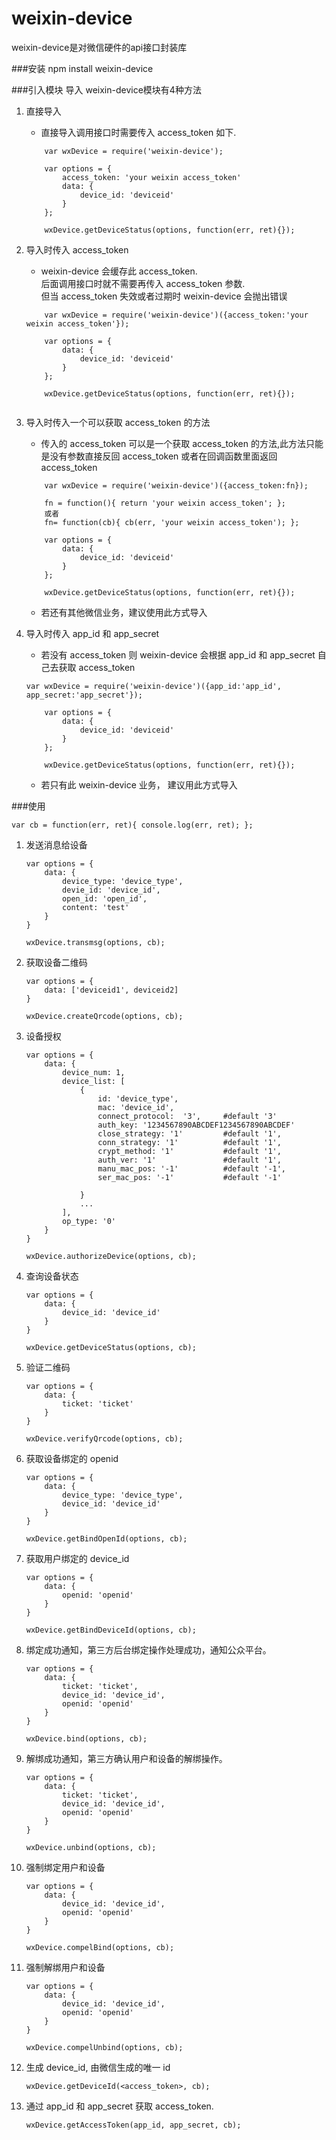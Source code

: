 weixin-device
=============

weixin-device是对微信硬件的api接口封装库

###安装
npm install weixin-device

###引入模块
导入 weixin-device模块有4种方法  

1. 直接导入
	* 直接导入调用接口时需要传入 access_token 如下.
	
	```
		var wxDevice = require('weixin-device');
		
		var options = {
			access_token: 'your weixin access_token'
			data: {
				device_id: 'deviceid'
			}
		};
		
		wxDevice.getDeviceStatus(options, function(err, ret){});
	```
	
2. 导入时传入 access_token	
	* weixin-device 会缓存此 access_token.  
      后面调用接口时就不需要再传入 access_token 参数.  
      但当 access_token 失效或者过期时 weixin-device 会抛出错误
	
	```
		var wxDevice = require('weixin-device')({access_token:'your weixin access_token'});
		
		var options = {
			data: {
				device_id: 'deviceid'
			}
		};
		
		wxDevice.getDeviceStatus(options, function(err, ret){});
		
	```

3. 导入时传入一个可以获取 access_token 的方法
	* 传入的 access_token 可以是一个获取 access_token 的方法,此方法只能是没有参数直接反回 access_token 或者在回调函数里面返回 access_token	
	
	```
		var wxDevice = require('weixin-device')({access_token:fn});
		
		fn = function(){ return 'your weixin access_token'; };
		或者
		fn= function(cb){ cb(err, 'your weixin access_token'); };
		
		var options = {
			data: {
				device_id: 'deviceid'
			}
		};
		
		wxDevice.getDeviceStatus(options, function(err, ret){});		
	```
	* 若还有其他微信业务，建议使用此方式导入

4. 导入时传入 app_id 和 app_secret
	* 若没有 access_token 则 weixin-device 会根据 app_id 和 app_secret 自己去获取 access_token 
	
	```
	var wxDevice = require('weixin-device')({app_id:'app_id', app_secret:'app_secret'});
		
		var options = {
			data: {
				device_id: 'deviceid'
			}
		};
		
		wxDevice.getDeviceStatus(options, function(err, ret){});

	```
	* 若只有此 weixin-device 业务， 建议用此方式导入

###使用

	var cb = function(err, ret){ console.log(err, ret); };
	
1. 发送消息给设备

	```
	var options = {
		data: {
			device_type: 'device_type',
			devie_id: 'device_id',
			open_id: 'open_id',
			content: 'test'
		}
	}
	
	wxDevice.transmsg(options, cb);
	
	```
2. 获取设备二维码 

	```
	var options = {
		data: ['deviceid1', deviceid2]
	}
	
	wxDevice.createQrcode(options, cb);
	
	```

3. 设备授权

	```
	var options = {
		data: {
			device_num: 1,
			device_list: [
				{
					id: 'device_type',
					mac: 'device_id',
					connect_protocol:  '3',  	#default '3'
      				auth_key: '1234567890ABCDEF1234567890ABCDEF'
      				close_strategy: '1' 		#default '1',
      				conn_strategy: '1' 			#default '1',
      				crypt_method: '1' 			#default '1',
      				auth_ver: '1' 				#default '1',
      				manu_mac_pos: '-1' 			#default '-1',
      				ser_mac_pos: '-1' 			#default '-1'

				}
				...
			],
			op_type: '0'
		}
	}
	
	wxDevice.authorizeDevice(options, cb);
	
	```

4. 查询设备状态

	```
	var options = {
		data: {
			device_id: 'device_id'
		}
	}
	
	wxDevice.getDeviceStatus(options, cb);
	
	```

5. 验证二维码

	```
	var options = {
		data: {
			ticket: 'ticket'
		}
	}
	
	wxDevice.verifyQrcode(options, cb);
	
	```

6. 获取设备绑定的 openid

	```
	var options = {
		data: {
			device_type: 'device_type',
			device_id: 'device_id'
		}
	}
	
	wxDevice.getBindOpenId(options, cb);
	
	```

7. 获取用户绑定的 device_id

	```
	var options = {
		data: {
			openid: 'openid'
		}
	}
	
	wxDevice.getBindDeviceId(options, cb);
	
	```

8. 绑定成功通知，第三方后台绑定操作处理成功，通知公众平台。

	```
	var options = {
		data: {
			ticket: 'ticket',
			device_id: 'device_id',
			openid: 'openid'
		}
	}
	
	wxDevice.bind(options, cb);
	
	```

9. 解绑成功通知，第三方确认用户和设备的解绑操作。

	```
	var options = {
		data: {
			ticket: 'ticket',
			device_id: 'device_id',
			openid: 'openid'
		}
	}
	
	wxDevice.unbind(options, cb);
	
	```

10. 强制绑定用户和设备

	```
	var options = {
		data: {
			device_id: 'device_id',
			openid: 'openid'
		}
	}
	
	wxDevice.compelBind(options, cb);
	
	```

11. 强制解绑用户和设备

	```
	var options = {
		data: {
			device_id: 'device_id',
			openid: 'openid'
		}
	}
	
	wxDevice.compelUnbind(options, cb);
	
	```

12. 生成 device_id, 由微信生成的唯一 id

	```
	wxDevice.getDeviceId(<access_token>, cb);
	
	```

13. 通过 app_id 和 app_secret 获取 access_token.

	```
	wxDevice.getAccessToken(app_id, app_secret, cb);
	```







